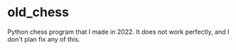 # old_chess
Python chess program that I made in 2022. It does not work perfectly, and I don't plan fix any of this.
